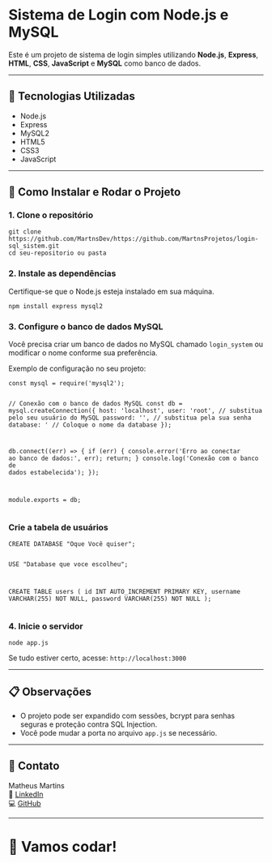 <h1>Sistema de Login com Node.js e MySQL</h1>

<p>Este é um projeto de sistema de login simples utilizando <strong>Node.js</strong>, <strong>Express</strong>, <strong>HTML</strong>, <strong>CSS</strong>, <strong>JavaScript</strong> e <strong>MySQL</strong> como banco de dados.</p>

<hr>

<h2>📂 Tecnologias Utilizadas</h2>
<ul>
  <li>Node.js</li>
  <li>Express</li>
  <li>MySQL2</li>
  <li>HTML5</li>
  <li>CSS3</li>
  <li>JavaScript</li>
</ul>

<hr>

<h2>🚀 Como Instalar e Rodar o Projeto</h2>

<h3>1. Clone o repositório</h3>
<pre><code>git clone https://github.com/MartnsDev/https://github.com/MartnsProjetos/login-sql_sistem.git
cd seu-repositorio ou pasta
</code></pre>

<h3>2. Instale as dependências</h3>
<p>Certifique-se que o Node.js esteja instalado em sua máquina.</p>
<pre><code>npm install express mysql2
</code></pre>

<h3>3. Configure o banco de dados MySQL</h3>
<p>Você precisa criar um banco de dados no MySQL chamado <code>login_system</code> ou modificar o nome conforme sua preferência.</p>

<p>Exemplo de configuração no seu projeto:</p>
<pre><code>const mysql = require('mysql2');

// Conexão com o banco de dados MySQL
const db = mysql.createConnection({
  host: 'localhost',
  user: 'root',    // substitua pelo seu usuário do MySQL
  password: '',    // substitua pela sua senha
  database: '     // Coloque o nome da database
});

db.connect((err) => {
  if (err) {
    console.error('Erro ao conectar ao banco de dados:', err);
    return;
  }
  console.log('Conexão com o banco de dados estabelecida');
});

module.exports = db;
</code></pre>

<h3>Crie a tabela de usuários</h3>
<pre><code>CREATE DATABASE "Oque Você quiser";

USE "Database que voce escolheu";

CREATE TABLE users (
  id INT AUTO_INCREMENT PRIMARY KEY,
  username VARCHAR(255) NOT NULL,
  password VARCHAR(255) NOT NULL
);
</code></pre>

<h3>4. Inicie o servidor</h3>
<pre><code>node app.js
</code></pre>

<p>Se tudo estiver certo, acesse: <code>http://localhost:3000</code></p>

<hr>

<h2>📋 Observações</h2>
<ul>
  <li>O projeto pode ser expandido com sessões, bcrypt para senhas seguras e proteção contra SQL Injection.</li>
  <li>Você pode mudar a porta no arquivo <code>app.js</code> se necessário.</li>
</ul>

<hr>

<h2>📎 Contato</h2>
<p>Matheus Martins<br>
🔗 <a href="https://linkedin.com/in/matheusmartnsdeveloper" target="_blank">LinkedIn</a><br>
💻 <a href="https://github.com/MartnsDev" target="_blank">GitHub</a></p>

<hr>

<h1>🚀 Vamos codar!</h1>


